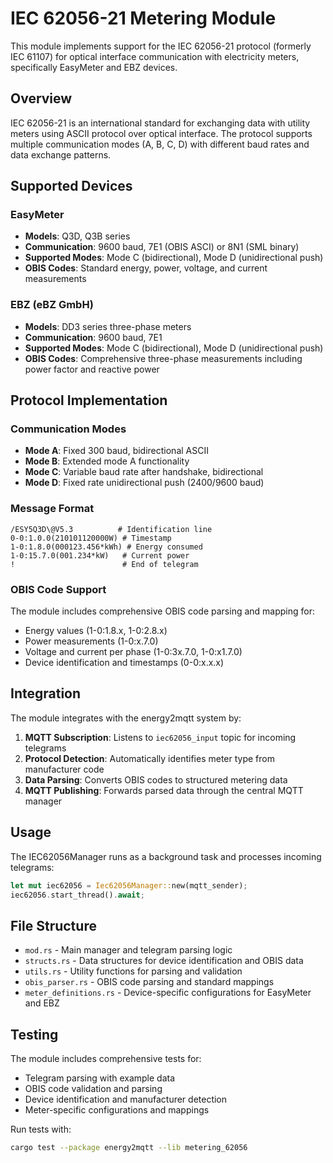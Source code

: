 # IEC 62056-21 Metering Module

This module implements support for the IEC 62056-21 protocol (formerly IEC 61107) for optical interface communication with electricity meters, specifically EasyMeter and EBZ devices.

## Overview

IEC 62056-21 is an international standard for exchanging data with utility meters using ASCII protocol over optical interface. The protocol supports multiple communication modes (A, B, C, D) with different baud rates and data exchange patterns.

## Supported Devices

### EasyMeter
- **Models**: Q3D, Q3B series
- **Communication**: 9600 baud, 7E1 (OBIS ASCI) or 8N1 (SML binary)
- **Supported Modes**: Mode C (bidirectional), Mode D (unidirectional push)
- **OBIS Codes**: Standard energy, power, voltage, and current measurements

### EBZ (eBZ GmbH)
- **Models**: DD3 series three-phase meters
- **Communication**: 9600 baud, 7E1
- **Supported Modes**: Mode C (bidirectional), Mode D (unidirectional push)
- **OBIS Codes**: Comprehensive three-phase measurements including power factor and reactive power

## Protocol Implementation

### Communication Modes

- **Mode A**: Fixed 300 baud, bidirectional ASCII
- **Mode B**: Extended mode A functionality
- **Mode C**: Variable baud rate after handshake, bidirectional
- **Mode D**: Fixed rate unidirectional push (2400/9600 baud)

### Message Format

```
/ESY5Q3D\@V5.3          # Identification line
0-0:1.0.0(210101120000W) # Timestamp
1-0:1.8.0(000123.456*kWh) # Energy consumed
1-0:15.7.0(001.234*kW)   # Current power
!                        # End of telegram
```

### OBIS Code Support

The module includes comprehensive OBIS code parsing and mapping for:
- Energy values (1-0:1.8.x, 1-0:2.8.x)
- Power measurements (1-0:x.7.0)
- Voltage and current per phase (1-0:3x.7.0, 1-0:x1.7.0)
- Device identification and timestamps (0-0:x.x.x)

## Integration

The module integrates with the energy2mqtt system by:

1. **MQTT Subscription**: Listens to `iec62056_input` topic for incoming telegrams
2. **Protocol Detection**: Automatically identifies meter type from manufacturer code
3. **Data Parsing**: Converts OBIS codes to structured metering data
4. **MQTT Publishing**: Forwards parsed data through the central MQTT manager

## Usage

The IEC62056Manager runs as a background task and processes incoming telegrams:

```rust
let mut iec62056 = Iec62056Manager::new(mqtt_sender);
iec62056.start_thread().await;
```

## File Structure

- `mod.rs` - Main manager and telegram parsing logic
- `structs.rs` - Data structures for device identification and OBIS data
- `utils.rs` - Utility functions for parsing and validation
- `obis_parser.rs` - OBIS code parsing and standard mappings
- `meter_definitions.rs` - Device-specific configurations for EasyMeter and EBZ

## Testing

The module includes comprehensive tests for:
- Telegram parsing with example data
- OBIS code validation and parsing
- Device identification and manufacturer detection
- Meter-specific configurations and mappings

Run tests with:
```bash
cargo test --package energy2mqtt --lib metering_62056
```